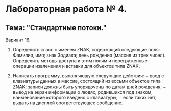# Лабораторная работа № 4.

## Тема: "Стандартные потоки."

Вариант 16. 

1. Определить класс с именем ZNAK, содержащий следующие поля:
Фамилия, имя; знак Зодиака; день рождения (массив из трех чисел).
Определить методы доступа к этим полям и перегруженные операции
извлечения и вставки для объектов типа ZNAK.

2. Написать программу, выполняющую следующие действия:
− ввод с клавиатуры данных в массив, состоящий из восьми объектов типа
ZNAK; записи должны быть упорядочены по датам дней рождения;
− вывод на экран информации о людях, родившихся под знаком, наименование
которого введено с клавиатуры;
− если таких нет, выдать на дисплей соответствующее сообщение.